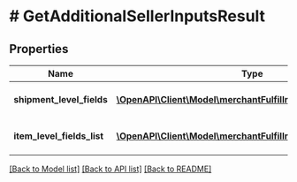 # # GetAdditionalSellerInputsResult

## Properties

Name | Type | Description | Notes
------------ | ------------- | ------------- | -------------
**shipment_level_fields** | [**\OpenAPI\Client\Model\merchantFulfillment\AdditionalInputs[]**](AdditionalInputs.md) | A list of additional inputs. | [optional]
**item_level_fields_list** | [**\OpenAPI\Client\Model\merchantFulfillment\ItemLevelFields[]**](ItemLevelFields.md) | A list of item level fields. | [optional]

[[Back to Model list]](../../README.md#models) [[Back to API list]](../../README.md#endpoints) [[Back to README]](../../README.md)
